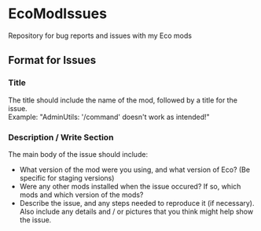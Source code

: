 # EcoModIssues
Repository for bug reports and issues with my Eco mods

## Format for Issues
### Title
The title should include the name of the mod, followed by a title for the issue.<br>
Example: "AdminUtils: '/command' doesn't work as intended!"
### Description / Write Section
The main body of the issue should include:
* What version of the mod were you using, and what version of Eco? (Be specific for staging versions)
* Were any other mods installed when the issue occured? If so, which mods and which version of the mods?
* Describe the issue, and any steps needed to reproduce it (if necessary). Also include any details and / or pictures that you think might help show the issue.
